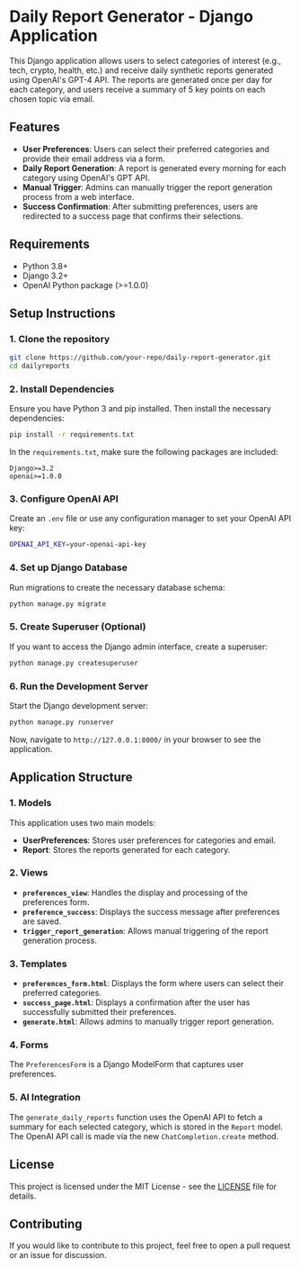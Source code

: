 # Daily Report Generator - Django Application

This Django application allows users to select categories of interest (e.g., tech, crypto, health, etc.) and receive daily synthetic reports generated using OpenAI's GPT-4 API. The reports are generated once per day for each category, and users receive a summary of 5 key points on each chosen topic via email.

## Features

- **User Preferences**: Users can select their preferred categories and provide their email address via a form.
- **Daily Report Generation**: A report is generated every morning for each category using OpenAI's GPT API.
- **Manual Trigger**: Admins can manually trigger the report generation process from a web interface.
- **Success Confirmation**: After submitting preferences, users are redirected to a success page that confirms their selections.

## Requirements

- Python 3.8+
- Django 3.2+
- OpenAI Python package (>=1.0.0)

## Setup Instructions

### 1. Clone the repository

```bash
git clone https://github.com/your-repo/daily-report-generator.git
cd dailyreports
```

### 2. Install Dependencies

Ensure you have Python 3 and pip installed. Then install the necessary dependencies:

```bash
pip install -r requirements.txt
```

In the `requirements.txt`, make sure the following packages are included:

```
Django>=3.2
openai>=1.0.0
```

### 3. Configure OpenAI API

Create an `.env` file or use any configuration manager to set your OpenAI API key:

```bash
OPENAI_API_KEY=your-openai-api-key
```

### 4. Set up Django Database

Run migrations to create the necessary database schema:

```bash
python manage.py migrate
```

### 5. Create Superuser (Optional)

If you want to access the Django admin interface, create a superuser:

```bash
python manage.py createsuperuser
```

### 6. Run the Development Server

Start the Django development server:

```bash
python manage.py runserver
```

Now, navigate to `http://127.0.0.1:8000/` in your browser to see the application.

## Application Structure

### 1. Models

This application uses two main models:

- **UserPreferences**: Stores user preferences for categories and email.
- **Report**: Stores the reports generated for each category.

### 2. Views

- **`preferences_view`**: Handles the display and processing of the preferences form.
- **`preference_success`**: Displays the success message after preferences are saved.
- **`trigger_report_generation`**: Allows manual triggering of the report generation process.

### 3. Templates

- **`preferences_form.html`**: Displays the form where users can select their preferred categories.
- **`success_page.html`**: Displays a confirmation after the user has successfully submitted their preferences.
- **`generate.html`**: Allows admins to manually trigger report generation.

### 4. Forms

The `PreferencesForm` is a Django ModelForm that captures user preferences.

### 5. AI Integration

The `generate_daily_reports` function uses the OpenAI API to fetch a summary for each selected category, which is stored in the `Report` model. The OpenAI API call is made via the new `ChatCompletion.create` method.

## License

This project is licensed under the MIT License - see the [LICENSE](LICENSE) file for details.

## Contributing

If you would like to contribute to this project, feel free to open a pull request or an issue for discussion.
